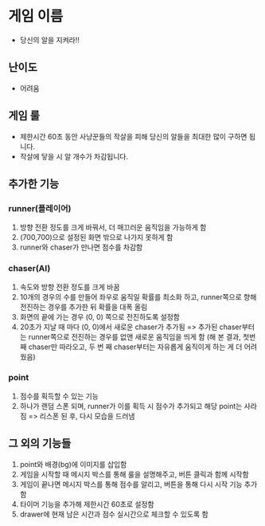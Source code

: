 # 게임 이름
- 당신의 알을 지켜라!!

## 난이도
- 어려움

## 게임 룰
- 제한시간 60초 동안 사냥꾼들의 작살을 피해 당신의 알들을 최대한 많이 구하면 됩니다.
- 작살에 닿을 시 알 개수가 차감됩니다.

## 추가한 기능

### runner(플레이어)
1. 방향 전환 정도를 크게 바꿔서, 더 매끄러운 움직임을 가능하게 함
2. (700,700)으로 설정된 화면 밖으로 나가지 못하게 함
3. runner와 chaser가 만나면 점수를 차감함

### chaser(AI)
1. 속도와 방향 전환 정도를 크게 바꿈
2. 10개의 경우의 수를 만들어 좌우로 움직일 확률를 최소화 하고, runner쪽으로 향해 전진하는 경우를 추가한 뒤 확률을 대폭 올림
3. 화면의 끝에 가는 경우 (0, 0) 쪽으로 전진하도록 설정함
4. 20초가 지날 때 마다 (0, 0)에서 새로운 chaser가 추가됨 => 추가된 chaser부터는 runner쪽으로 전진하는 경우를 없앤 새로운 움직임을 띄게 함 (해 본 결과, 첫번 째 chaser만 따라오고, 두 번 째 chaser부터는 자유롭게 움직이게 하는 게 더 어려웠음)

### point
1. 점수를 획득할 수 있는 기능
2. 하나가 랜덤 스폰 되며, runner가 이를 획득 시 점수가 추가되고 해당 point는 사라짐 => 리스폰 된 후, 다시 모습을 드러냄

## 그 외의 기능들
1. point와 배경(bg)에 이미지를 삽입함
2. 게임을 시작할 때 메시지 박스를 통해 룰을 설명해주고, 버튼 클릭과 함께 시작함
3. 게임이 끝나면 메시지 박스를 통해 점수를 알리고, 버튼을 통해 다시 시작 기능 추가함
4. 타이머 기능을 추가해 제한시간 60초로 설정함
5. drawer에 현재 남은 시간과 점수 실시간으로 체크할 수 있도록 함
